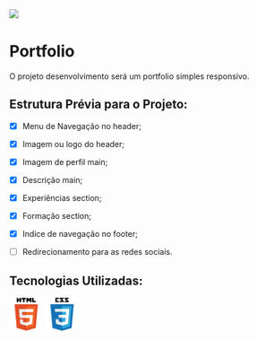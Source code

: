 <img src="http://img.shields.io/static/v1?label=STATUS&message=EM%20DESENVOLVIMENTO&color=GREEN&style=for-the-badge"/>
<h1>Portfolio</h1>

O projeto desenvolvimento será um portfolio simples responsivo.

## Estrutura Prévia para o Projeto:

- [x] Menu de Navegação no header;

- [x] Imagem ou logo do header;

- [x] Imagem de perfil main;

- [x] Descrição main;

- [x] Experiências section;

- [x] Formação section;

- [x] Indice de navegação no footer;

- [ ] Redirecionamento para as redes sociais.

## Tecnologias Utilizadas:

<a href="https://www.w3schools.com/html/default.asp" target="_blank" >
<img src="https://raw.githubusercontent.com/devicons/devicon/master/icons/html5/html5-original-wordmark.svg" alt="html5" width="60" height="60"/></a>

<a href="https://www.w3schools.com/css/" target="_blank" >
<img src="https://raw.githubusercontent.com/devicons/devicon/master/icons/css3/css3-original-wordmark.svg" alt="css3" width="60" height="60"/> </a>
